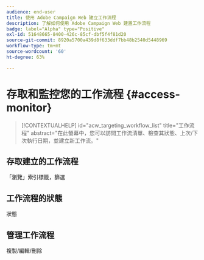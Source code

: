 ```yaml
---
audience: end-user
title: 使用 Adobe Campaign Web 建立工作流程
description: 了解如何使用 Adobe Campaign Web 建置工作流程
badge: label="Alpha" type="Positive"
exl-id: 51648665-8400-426c-85cf-dbf5f4f81d20
source-git-commit: 8920a5700a439d8f633ddf7bb48b2540d5448969
workflow-type: tm+mt
source-wordcount: '60'
ht-degree: 63%

---
```


# 存取和監控您的工作流程 {#access-monitor}

>[!CONTEXTUALHELP]
>id="acw_targeting_workflow_list"
>title="工作流程"
>abstract="在此螢幕中，您可以訪問工作流清單、檢查其狀態、上次/下次執行日期，並建立新工作流。"


## 存取建立的工作流程

「瀏覽」索引標籤，篩選

## 工作流程的狀態

狀態

## 管理工作流程

複製/編輯/刪除
